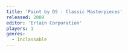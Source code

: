 ```yaml
---
title: 'Paint by DS : Classic Masterpieces'
released: 2009
editor: 'Ertain Corporation'
players: 1
genres:
  - Inclassable
---
```

